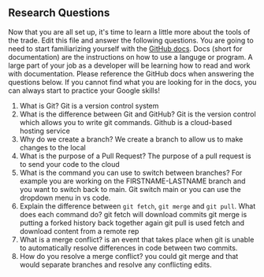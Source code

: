 ## Research Questions 

Now that you are all set up, it's time to learn a little more about the tools of the trade. Edit this file and answer the following questions. You are going to need to start familiarizing yourself with the [GitHub docs](https://docs.github.com/en). Docs (short for documentation) are the instructions on how to use a languge or program. A large part of your job as a developer will be learning how to read and work with documentation. Please reference the GitHub docs when answering the questions below. If you cannot find what you are looking for in the docs, you can always start to practice your Google skills!

1. What is Git?
Git is a version control system 
2. What is the difference between Git and GitHub?
Git is the version control which allows you to write git commands. 
Github is a cloud-based hosting service 
3. Why do we create a branch?
We create a branch to allow us to make changes to the local
4. What is the purpose of a Pull Request?
The purpose of a pull request is to send your code to the cloud
5. What is the command you can use to switch between branches? For example you are working on the FIRSTNAME-LASTNAME branch and you want to switch back to main.
Git switch main or you can use the dropdown menu in vs code.
6. Explain the difference between `git fetch`, `git merge` and `git pull`. What does each command do?
git fetch will download commits
git merge is putting a forked history back together again 
git pull is used fetch and download content from a remote rep
7. What is a merge conflict?
is an event that takes place when git is unable to automatically resolve differences in code between two commits.
8. How do you resolve a merge conflict?
you could git merge and that would separate branches and resolve any conflicting edits.